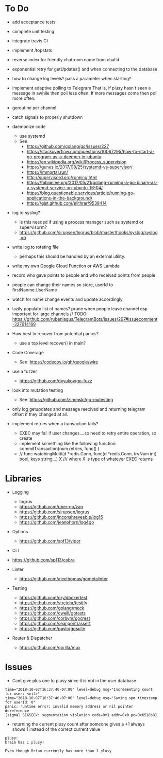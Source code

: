 # To Do
 
- add acceptance tests

- complete unit testing 

- integrate travis CI

- implement /topstats

- reverse index for friendly chatroom name from chatId

- exponential retry for getUpdates() and when connecting to the database

- how to change log levels? pass a parameter when starting?

- implement adaptive polling to Telegram
That is, if plusy hasn't seen a message in awhile then poll less often. If more messages come then poll more often.

- goroutine per channel

- catch signals to properly shutdown

- daemonize code
  - use systemd
  - See: 
    - https://github.com/golang/go/issues/227
    - https://stackoverflow.com/questions/10067295/how-to-start-a-go-program-as-a-daemon-in-ubuntu   
    - https://en.wikipedia.org/wiki/Process_supervision
    - https://gunes.io/2017/08/25/systemd-vs-supervisor/
    - https://immortal.run/
    - http://supervisord.org/running.html
    - https://fabianlee.org/2017/05/21/golang-running-a-go-binary-as-a-systemd-service-on-ubuntu-16-04/
    - https://blog.questionable.services/article/running-go-applications-in-the-background/
    - https://gist.github.com/elithrar/9539414

- log to syslog?
  - Is this needed if using a process manager such as systemd or supervisorm?
  - https://github.com/sirupsen/logrus/blob/master/hooks/syslog/syslog.go

- write log to rotating file
  - perhaps this should be handled by an external utility. 

- write my own Google Cloud Function or AWS Lambda

- record who gave points to people and who received points from people

- people can change their names so store, userId to firstNanme:UserName

- watch for name change events and update accordingly

- lazily populate list of names? prune when people leave channel esp important for large channels
// TODO: https://github.com/rubenlagus/TelegramBots/issues/297#issuecomment-327614169


- How best to recover from potential panics?
  - use a top level recover() in main?

- Code Coverage
  - See: https://codecov.io/gh/google/wire
  
- use a fuzzer
  - https://github.com/dvyukov/go-fuzz

- look into mutation testing
  - See: https://github.com/zimmski/go-mutesting

- only log getupdates and message reecived and returning telegram offset if they changed at all.

- implement retries when a transaction fails?
  -  EXEC may fail if user changes....so need to retry entire operation, so create
  - implement something like the following function: commitTransaction(num retries, func() )
  - // func watchingMulti(d *redis.Conn, func(d *redis.Conn, tryNum int) bool, keys string...) X  /// where X is type of whatever EXEC returns


# Libraries

- Logging
  - logrus
  - https://github.com/uber-go/zap
  - https://github.com/sirupsen/logrus
  - https://github.com/inconshreveable/log15
  - https://github.com/jeanphorn/log4go

- Options
  - https://github.com/spf13/viper

- CLI
 - https://github.com/spf13/cobra

- Linter
  - https://github.com/alecthomas/gometalinter

- Testing
  - https://github.com/ory/dockertest
  - https://github.com/stretchr/testify
  - https://github.com/golang/mock
  - https://github.com/cweill/gotests
  - https://github.com/corbym/gocrest
  - https://github.com/seanpont/assert
  - https://github.com/pavlo/gosuite

- Router & Dispatcher
  - https://github.com/gorilla/mux



# Issues

- Cant give plus one to plusy since it is not in the user database
```
time="2018-10-07T16:37:40-07:00" level=debug msg="Incrementing count for user: <nil>"
time="2018-10-07T16:37:40-07:00" level=debug msg="Saving spo timestamp for userId: 0"
panic: runtime error: invalid memory address or nil pointer dereference
[signal SIGSEGV: segmentation violation code=0x1 addr=0x0 pc=0x6518b8]
```

- returning the current plusy count after someone gives a +1 always shows 1 instead of the correct current value
```
plusy:
brain has 1 plusy!

Even though Brian currently has more than 1 plusy
```